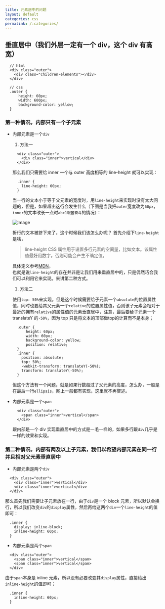 ```yaml
---
title: 元素居中的问题
layout: default
categories: css
permalink: /:categories/
---
```


## 垂直居中（我们外层一定有一个 div，这个 div 有高宽）

```
  // html
  <div class="outer">
    <div class="children-elements"></div>
  </div>

  // css
  .outer {
      height: 60px;
      width: 600px;
      background-color: yellow;
  }
```

### 第一种情况，内部只有一个子元素

- 内部元素是一个`div`

  1. 方法一

  ```
    <div class="outer">
      <div class="inner">vertical</div>
    </div>
  ```

  那么我们只需要给 inner 一个与 outer 高度相等的 line-height 就可以实现：

  ```
    .inner {
      line-height: 60px;
    }
  ```  

  当一行的文本小于等于父元素的宽度时，用`line-height`来实现时没有太大问题的，但是，如果超出这行会发生什么（下图是当我把`outer`宽度改为`60px`，`inner`的文本改长一点时`abc1艰苦奋斗`的情况）：

  ![Image]('../assets/inner-text-too-long.png')

  折行的文本被挤下来了，这个时候我们该怎么办呢？
  首先介绍下`line-height`是啥，  
  > line-height CSS 属性用于设置多行元素的空间量，比如文本。该属性值最好用数字，否则可能会产生不确定值。  
  
  具体定义参考[MDN](https://developer.mozilla.org/zh-CN/docs/Web/CSS/line-height)。  
  也就是说`line-height`的存在并非是让我们用来垂直居中的，只是偶然巧合我们可以利用它来实现。来讲第二种方式。


  1. 方法二

  使用`top: 50%`来实现，但是这个时候需要给子元素一个`absolute`的位置属性值，同时也要给其父元素一个`relative`的位置属性值，否则该子元素会相对于最近的拥有`relative`的属性值的元素垂直居中，注意，最后要给子元素一个 translateY 的`-50%`，因为 top 只是将文本的顶部做top的计算而不是本身；  

  ```
    .outer {
        height: 60px;
        width: 60px;
        background-color: yellow;
        position: relative;
    }
    .inner {
      position: absolute;
      top: 50%;
      -webkit-transform: translateY(-50%);
      transform: translateY(-50%);
    }
  ```  
  但这个方法有一个问题，就是如果行数超过了父元素的高度，怎么办，一般是在最后一行`ellipsis`，网上一般都有实现，这里就不再赘述。

- 内部元素是一个`span`

  ```
    <div class="outer">
      <span class="inner">vertical</span>
    </div>
  ```

  跟内部是一个 div 实现垂直居中的方式是一毛一样的，如果多行跟`div`几乎是一样的效果和实现。

### 第二种情况，内部有两及以上子元素，我们以希望内部元素在同一行并且相对父元素垂直居中

- 内部元素是两个`div`

```
  <div class="outer">
    <div class="inner">vertical</div>
    <div class="inner">vertical</div>
  </div>
```

那么首先我们需要让子元素放在一行，由于`div`是一个 block 元素，所以默认会换行，所以我们改变`div`的`display`属性，然后再给这两个`div`一个`line-height`的值即可：

```
  .inner {
    display: inline-block;
    inline-height: 60px;
  }
```

- 内部元素是两个`span`

```
  <div class="outer">
    <span class="inner">vertical</span>
    <span class="inner">vertical</span>
  </div>
```

由于`span`本身是 inline 元素，所以没有必要改变其`display`属性，直接给出`inline-height`的值即可；

```
  .inner {
    inline-height: 60px;
  }
```
